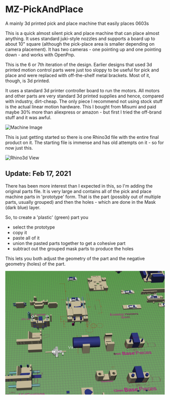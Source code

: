 # MZ-PickAndPlace
A mainly 3d printed pick and place machine that easily places 0603s

This is a quick almost silent pick and place machine that can place almost anything. It uses standard juki-style nozzles
and supports a board up to about 10" square (although the pick-place area is smaller depending on camera placement). It has two cameras - one pointing up and one pointing down - and works with OpenPnp.

This is the 6 or 7th iteration of the design. Earlier designs that used 3d printed motion control parts were just too sloppy to be useful
for pick and place and were replaced with off-the-shelf metal brackets. Most of it, though, is 3d printed.

It uses a standard 3d printer controller board to run the motors. All motors and other parts are very standard 3d printed supplies and
hence, compared with industry, dirt-cheap. The only piece I recommend not using stock stuff is the actual linear motion hardware. This I bought
from Misumi and paid maybe 30% more than aliexpress or amazon - but first I tried the off-brand stuff and it was awful.

![Machine Image](FrontUpView.jpg)

This is just getting started so there is one Rhino3d file with 
the entire final product on it. The starting file is immense
and has old attempts on it - so for now just this.

![Rhino3d View](RhinoView.jpg)

## Update: Feb 17, 2021
There has been more interest than I expected in this, so I'm adding the original parts file. It is very large and contains all of the pick and place machine parts in 'prototype' form. That is the part (possibly out of multiple parts, usually grouped) and then the holes - which are done in the Mask (dark blue) layer.

So, to create a 'plastic' (green) part you 
* select the prototype
* copy it
* paste all of it
* union the pasted parts together to get a cohesive part
* subtract out the grouped mask parts to produce the holes

This lets you both adjust the geometry of the part and the negative geometry (holes) of the part.

![Rhino3d Parts View](RhinoPartsView.jpg)


